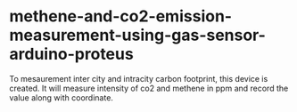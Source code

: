 # methene-and-co2-emission-measurement-using-gas-sensor-arduino-proteus
To mesaurement inter city and intracity carbon footprint, this device is created. It will measure intensity of co2 and methene in ppm and record the value along with coordinate.
